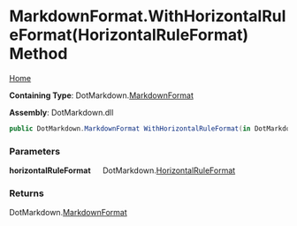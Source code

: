 # MarkdownFormat\.WithHorizontalRuleFormat\(HorizontalRuleFormat\) Method

[Home](../../../README.md)

**Containing Type**: DotMarkdown\.[MarkdownFormat](../README.md)

**Assembly**: DotMarkdown\.dll

```csharp
public DotMarkdown.MarkdownFormat WithHorizontalRuleFormat(in DotMarkdown.HorizontalRuleFormat horizontalRuleFormat)
```

### Parameters

**horizontalRuleFormat** &emsp; DotMarkdown\.[HorizontalRuleFormat](../../HorizontalRuleFormat/README.md)

### Returns

DotMarkdown\.[MarkdownFormat](../README.md)

